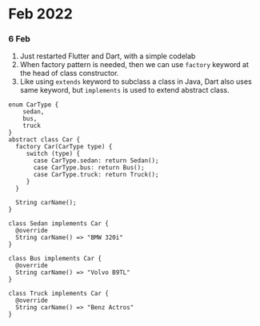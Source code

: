 # Feb 2022
### 6 Feb
1. Just restarted Flutter and Dart, with a simple codelab
2. When factory pattern is needed, then we can use `factory` keyword at the head of class constructor.
3. Like using `extends` keyword to subclass a class in Java, Dart also uses same keyword, but `implements` is used to extend abstract class.

```
enum CarType {
    sedan,
    bus,
    truck
}
abstract class Car {
  factory Car(CarType type) {
     switch (type) {
       case CarType.sedan: return Sedan();
       case CarType.bus: return Bus();
       case CarType.truck: return Truck();
     }
  }
  
  String carName();
}

class Sedan implements Car {
  @override
  String carName() => "BMW 320i"
}

class Bus implements Car {
  @override
  String carName() => "Volvo B9TL"
}

class Truck implements Car {
  @override
  String carName() => "Benz Actros"
}
```
